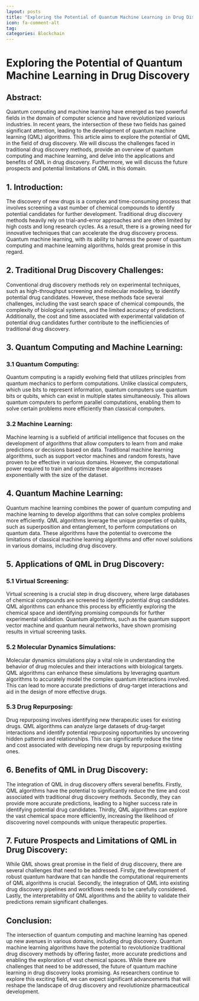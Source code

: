 ```yaml
---
layout: posts
title: "Exploring the Potential of Quantum Machine Learning in Drug Discovery"
icon: fa-comment-alt
tag:      
categories: Blockchain
---
```



# Exploring the Potential of Quantum Machine Learning in Drug Discovery

## Abstract:

Quantum computing and machine learning have emerged as two powerful fields in the domain of computer science and have revolutionized various industries. In recent years, the intersection of these two fields has gained significant attention, leading to the development of quantum machine learning (QML) algorithms. This article aims to explore the potential of QML in the field of drug discovery. We will discuss the challenges faced in traditional drug discovery methods, provide an overview of quantum computing and machine learning, and delve into the applications and benefits of QML in drug discovery. Furthermore, we will discuss the future prospects and potential limitations of QML in this domain.

## 1. Introduction:

The discovery of new drugs is a complex and time-consuming process that involves screening a vast number of chemical compounds to identify potential candidates for further development. Traditional drug discovery methods heavily rely on trial-and-error approaches and are often limited by high costs and long research cycles. As a result, there is a growing need for innovative techniques that can accelerate the drug discovery process. Quantum machine learning, with its ability to harness the power of quantum computing and machine learning algorithms, holds great promise in this regard.

## 2. Traditional Drug Discovery Challenges:

Conventional drug discovery methods rely on experimental techniques, such as high-throughput screening and molecular modeling, to identify potential drug candidates. However, these methods face several challenges, including the vast search space of chemical compounds, the complexity of biological systems, and the limited accuracy of predictions. Additionally, the cost and time associated with experimental validation of potential drug candidates further contribute to the inefficiencies of traditional drug discovery.

## 3. Quantum Computing and Machine Learning:

### 3.1 Quantum Computing:

Quantum computing is a rapidly evolving field that utilizes principles from quantum mechanics to perform computations. Unlike classical computers, which use bits to represent information, quantum computers use quantum bits or qubits, which can exist in multiple states simultaneously. This allows quantum computers to perform parallel computations, enabling them to solve certain problems more efficiently than classical computers.

### 3.2 Machine Learning:

Machine learning is a subfield of artificial intelligence that focuses on the development of algorithms that allow computers to learn from and make predictions or decisions based on data. Traditional machine learning algorithms, such as support vector machines and random forests, have proven to be effective in various domains. However, the computational power required to train and optimize these algorithms increases exponentially with the size of the dataset.

## 4. Quantum Machine Learning:

Quantum machine learning combines the power of quantum computing and machine learning to develop algorithms that can solve complex problems more efficiently. QML algorithms leverage the unique properties of qubits, such as superposition and entanglement, to perform computations on quantum data. These algorithms have the potential to overcome the limitations of classical machine learning algorithms and offer novel solutions in various domains, including drug discovery.

## 5. Applications of QML in Drug Discovery:

### 5.1 Virtual Screening:

Virtual screening is a crucial step in drug discovery, where large databases of chemical compounds are screened to identify potential drug candidates. QML algorithms can enhance this process by efficiently exploring the chemical space and identifying promising compounds for further experimental validation. Quantum algorithms, such as the quantum support vector machine and quantum neural networks, have shown promising results in virtual screening tasks.

### 5.2 Molecular Dynamics Simulations:

Molecular dynamics simulations play a vital role in understanding the behavior of drug molecules and their interactions with biological targets. QML algorithms can enhance these simulations by leveraging quantum algorithms to accurately model the complex quantum interactions involved. This can lead to more accurate predictions of drug-target interactions and aid in the design of more effective drugs.

### 5.3 Drug Repurposing:

Drug repurposing involves identifying new therapeutic uses for existing drugs. QML algorithms can analyze large datasets of drug-target interactions and identify potential repurposing opportunities by uncovering hidden patterns and relationships. This can significantly reduce the time and cost associated with developing new drugs by repurposing existing ones.

## 6. Benefits of QML in Drug Discovery:

The integration of QML in drug discovery offers several benefits. Firstly, QML algorithms have the potential to significantly reduce the time and cost associated with traditional drug discovery methods. Secondly, they can provide more accurate predictions, leading to a higher success rate in identifying potential drug candidates. Thirdly, QML algorithms can explore the vast chemical space more efficiently, increasing the likelihood of discovering novel compounds with unique therapeutic properties.

## 7. Future Prospects and Limitations of QML in Drug Discovery:

While QML shows great promise in the field of drug discovery, there are several challenges that need to be addressed. Firstly, the development of robust quantum hardware that can handle the computational requirements of QML algorithms is crucial. Secondly, the integration of QML into existing drug discovery pipelines and workflows needs to be carefully considered. Lastly, the interpretability of QML algorithms and the ability to validate their predictions remain significant challenges.

## Conclusion:

The intersection of quantum computing and machine learning has opened up new avenues in various domains, including drug discovery. Quantum machine learning algorithms have the potential to revolutionize traditional drug discovery methods by offering faster, more accurate predictions and enabling the exploration of vast chemical spaces. While there are challenges that need to be addressed, the future of quantum machine learning in drug discovery looks promising. As researchers continue to explore this exciting field, we can expect significant advancements that will reshape the landscape of drug discovery and revolutionize pharmaceutical development.
